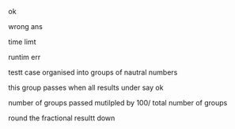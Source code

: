 ok

wrong ans

time limt

runtim err


testt case organised into groups
of nautral numbers

this group passes when all results under say ok


number of groups passed mutilpled by 100/ total number of groups

round the fractional resultt down
